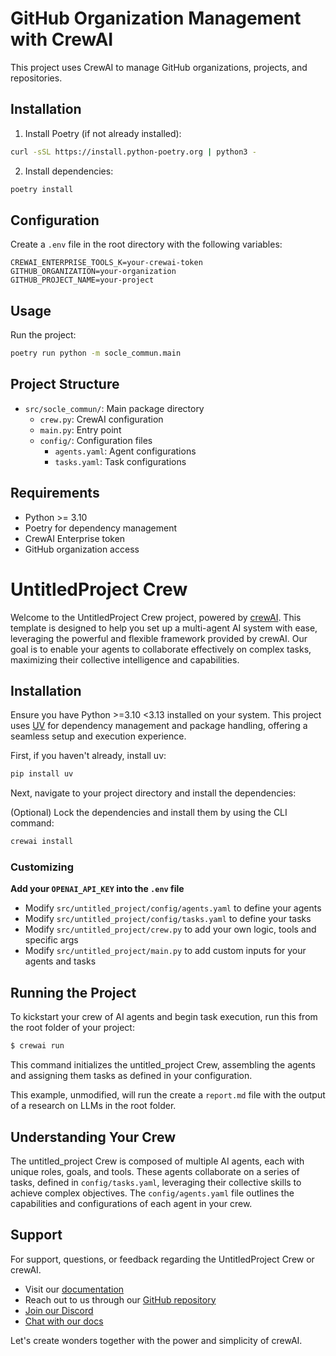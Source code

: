 # GitHub Organization Management with CrewAI

This project uses CrewAI to manage GitHub organizations, projects, and repositories.

## Installation

1. Install Poetry (if not already installed):
```bash
curl -sSL https://install.python-poetry.org | python3 -
```

2. Install dependencies:
```bash
poetry install
```

## Configuration

Create a `.env` file in the root directory with the following variables:
```
CREWAI_ENTERPRISE_TOOLS_K=your-crewai-token
GITHUB_ORGANIZATION=your-organization
GITHUB_PROJECT_NAME=your-project
```

## Usage

Run the project:
```bash
poetry run python -m socle_commun.main
```

## Project Structure

- `src/socle_commun/`: Main package directory
  - `crew.py`: CrewAI configuration
  - `main.py`: Entry point
  - `config/`: Configuration files
    - `agents.yaml`: Agent configurations
    - `tasks.yaml`: Task configurations

## Requirements

- Python >= 3.10
- Poetry for dependency management
- CrewAI Enterprise token
- GitHub organization access

# UntitledProject Crew

Welcome to the UntitledProject Crew project, powered by [crewAI](https://crewai.com). This template is designed to help you set up a multi-agent AI system with ease, leveraging the powerful and flexible framework provided by crewAI. Our goal is to enable your agents to collaborate effectively on complex tasks, maximizing their collective intelligence and capabilities.

## Installation

Ensure you have Python >=3.10 <3.13 installed on your system. This project uses [UV](https://docs.astral.sh/uv/) for dependency management and package handling, offering a seamless setup and execution experience.

First, if you haven't already, install uv:

```bash
pip install uv
```

Next, navigate to your project directory and install the dependencies:

(Optional) Lock the dependencies and install them by using the CLI command:
```bash
crewai install
```
### Customizing

**Add your `OPENAI_API_KEY` into the `.env` file**

- Modify `src/untitled_project/config/agents.yaml` to define your agents
- Modify `src/untitled_project/config/tasks.yaml` to define your tasks
- Modify `src/untitled_project/crew.py` to add your own logic, tools and specific args
- Modify `src/untitled_project/main.py` to add custom inputs for your agents and tasks

## Running the Project

To kickstart your crew of AI agents and begin task execution, run this from the root folder of your project:

```bash
$ crewai run
```

This command initializes the untitled_project Crew, assembling the agents and assigning them tasks as defined in your configuration.

This example, unmodified, will run the create a `report.md` file with the output of a research on LLMs in the root folder.

## Understanding Your Crew

The untitled_project Crew is composed of multiple AI agents, each with unique roles, goals, and tools. These agents collaborate on a series of tasks, defined in `config/tasks.yaml`, leveraging their collective skills to achieve complex objectives. The `config/agents.yaml` file outlines the capabilities and configurations of each agent in your crew.

## Support

For support, questions, or feedback regarding the UntitledProject Crew or crewAI.
- Visit our [documentation](https://docs.crewai.com)
- Reach out to us through our [GitHub repository](https://github.com/joaomdmoura/crewai)
- [Join our Discord](https://discord.com/invite/X4JWnZnxPb)
- [Chat with our docs](https://chatg.pt/DWjSBZn)

Let's create wonders together with the power and simplicity of crewAI.
